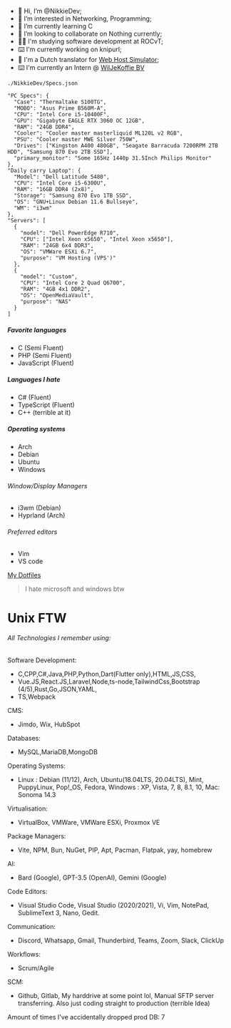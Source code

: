 - 👋 Hi, I’m @NikkieDev;
- 👀 I’m interested in Networking, Programming;
- 🌱 I’m currently learning C
- 💞️ I’m looking to collaborate on Nothing currently;
- 👩‍🎓 I'm studying software development at ROCvT;
- ⌨️ I'm currently working on knipurl;
- 💬 I'm a Dutch translator for [Web Host Simulator](https://ko-fi.com/WebHostSimulator);
- ⌨️ I'm currently an Intern @ [WilJeKoffie BV](https://wiljekoffie.com)
  
`./NikkieDev/Specs.json`
```
"PC Specs": {
  "Case": "Thermaltake S100TG",
  "MOBO": "Asus Prime B560M-A",
  "CPU": "Intel Core i5-10400F",
  "GPU": "Gigabyte EAGLE RTX 3060 OC 12GB",
  "RAM": "24GB DDR4",
  "Cooler": "Cooler master masterliquid ML120L v2 RGB",
  "PSU": "Cooler master MWE Silver 750W",
  "Drives": ["Kingston A400 480GB", "Seagate Barracuda 7200RPM 2TB HDD", "Samsung 870 Evo 2TB SSD"],
  "primary_monitor": "Some 165Hz 1440p 31.5Inch Philips Monitor"
},
"Daily carry Laptop": {
  "Model": "Dell Latitude 5480",
  "CPU": "Intel Core i5-6300U",
  "RAM": "16GB DDR4 (2x8)",
  "Storage": "Samsung 870 Evo 1TB SSD",
  "OS": "GNU+Linux Debian 11.6 Bullseye",
  "WM": "i3wm"
},
"Servers": [
  {
    "model": "Dell PowerEdge R710",
    "CPU": ["Intel Xeon x5650", "Intel Xeon x5650"],
    "RAM": "24GB 6x4 DDR3",
    "OS": "VMWare ESXi 6.7",
    "purpose": "VM Hosting (VPS')"
  },
  {
    "model": "Custom",
    "CPU": "Intel Core 2 Quad Q6700",
    "RAM": "4GB 4x1 DDR2",
    "OS": "OpenMediaVault",
    "purpose": "NAS"
  }
]
```

##### Favorite languages
* C (Semi Fluent)
* PHP (Semi Fluent)
* JavaScript (Fluent)


##### Languages I hate
* C# (Fluent)
* TypeScript (Fluent)
* C++ (terrible at it)

##### Operating systems
* Arch
* Debian
* Ubuntu
* Windows

###### Window/Display Managers
* i3wm (Debian)
* Hyprland (Arch)

###### Preferred editors
* Vim
* VS code

[My Dotfiles](https://github.com/NikkieDev/dotfiles)

> I hate microsoft and windows btw
# Unix FTW


###### All Technologies I remember using:
Software Development:
  * C,CPP,C#,Java,PHP,Python,Dart(Flutter only),HTML,JS,CSS,
  * Vue.JS,React.JS,Laravel,Node,ts-node,TailwindCss,Bootstrap (4/5),Rust,Go,JSON,YAML,
  * TS,Webpack


CMS:
  * Jimdo, Wix, HubSpot


Databases:  
  * MySQL,MariaDB,MongoDB


Operating Systems:  
  * Linux : Debian (11/12), Arch, Ubuntu(18.04LTS, 20.04LTS), Mint, PuppyLinux, Pop!_OS, Fedora, Windows : XP, Vista, 7, 8, 8.1, 10, Mac: Sonoma 14.3


Virtualisation:  
  * VirtualBox, VMWare, VMWare ESXi, Proxmox VE  


Package Managers:  
  * Vite, NPM, Bun, NuGet, PIP, Apt, Pacman, Flatpak, yay, homebrew  


AI:  
  * Bard (Google), GPT-3.5 (OpenAI), Gemini (Google)  


Code Editors:  
  * Visual Studio Code, Visual Studio (2020/2021), Vi, Vim, NotePad, SublimeText 3, Nano, Gedit.  


Communication:
  * Discord, Whatsapp, Gmail, Thunderbird, Teams, Zoom, Slack, ClickUp


Workflows:
  * Scrum/Agile


SCM:  
  * Github, Gitlab, My harddrive at some point lol, Manual SFTP server transferring. Also just coding straight to production (terrible Idea)


Amount of times I've accidentally dropped prod DB: 7
